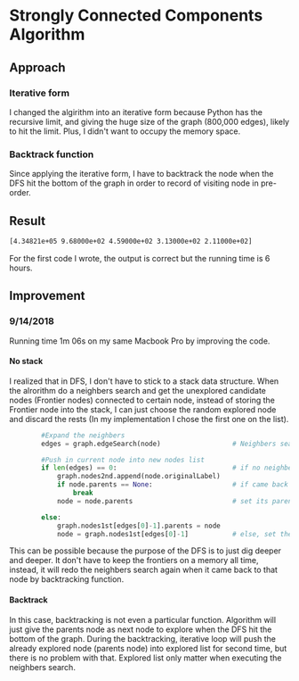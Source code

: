 # Strongly Connected Components Algorithm

## Approach

### Iterative form

I changed the algirithm into an iterative form because Python has the recursive limit, and giving the huge size of the graph (800,000 edges), likely to hit the limit. Plus, I didn't want to occupy the memory space.

### Backtrack function

Since applying the iterative form, I have to backtrack the node when the DFS hit the bottom of the graph in order to record of visiting node in pre-order.

## Result

``` bash
[4.34821e+05 9.68000e+02 4.59000e+02 3.13000e+02 2.11000e+02]
```

For the first code I wrote, the output is correct but the running time is 6 hours.

## Improvement

### 9/14/2018

Running time 1m 06s on my same Macbook Pro by improving the code.

#### No stack

I realized that in DFS, I don't have to stick to a stack data structure. When the alrorithm do a neighbers search and get the unexplored candidate nodes (Frontier nodes) connected to certain node, instead of storing the Frontier node into the stack, I can just choose the random explored node and discard the rests (In my implementation I chose the first one on the list).

``` python
        #Expand the neighbers
        edges = graph.edgeSearch(node)                  # Neighbers search

        #Push in current node into new nodes list
        if len(edges) == 0:                             # if no neighbers
            graph.nodes2nd.append(node.originalLabel)
            if node.parents == None:                    # if came back to the source node, break
                break
            node = node.parents                         # set its parents as a next node (backtrack)

        else:
            graph.nodes1st[edges[0]-1].parents = node
            node = graph.nodes1st[edges[0]-1]           # else, set the 1st node as a next node
```

This can be possible because the purpose of the DFS is to just dig deeper and deeper. It don't have to keep the frontiers on a memory all time, instead, it will redo the neighbers search again when it came back to that node by backtracking function.

#### Backtrack

In this case, backtracking is not even a particular function. Algorithm will just give the parents node as next node to explore when the DFS hit the bottom of the graph. During the backtracking, iterative loop will push the already explored node (parents node) into explored list for second time, but there is no problem with that. Explored list only matter when executing the neighbers search.
